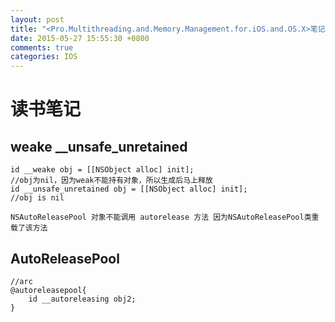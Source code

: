 ```yaml
---
layout: post
title: "<Pro.Multithreading.and.Memory.Management.for.iOS.and.OS.X>笔记"
date: 2015-05-27 15:55:30 +0800
comments: true
categories: IOS
---
```

# 读书笔记

## weake __unsafe_unretained
    id __weake obj = [[NSObject alloc] init];
    //obj为nil，因为weak不能持有对象，所以生成后马上释放
    id __unsafe_unretained obj = [[NSObject alloc] init];
    //obj is nil

    NSAutoReleasePool 对象不能调用 autorelease 方法 因为NSAutoReleasePool类重载了该方法

## AutoReleasePool
    //arc
    @autoreleasepool{
        id __autoreleasing obj2;
    }

